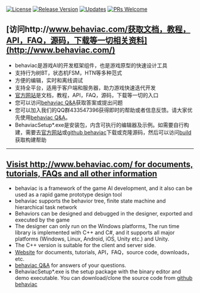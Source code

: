 [![License](https://img.shields.io/badge/License-BSD%203--Clause-blue.svg)](https://github.com/Tencent/behaviac/blob/master/license.txt)
[![Release Version](https://img.shields.io/badge/release-3.6.29-red.svg)](https://github.com/Tencent/behaviac/releases)
[![Updates](https://img.shields.io/badge/Platform-%20iOS%20%7C%20OS%20X%20%7C%20Android%20%7C%20Windows%20%7C%20Linux%20-brightgreen.svg)](https://github.com/Tencent/behaviac/blob/master/history.txt)
[![PRs Welcome](https://img.shields.io/badge/PRs-welcome-brightgreen.svg)](https://github.com/Tencent/behaviac/pulls)

## [访问http://www.behaviac.com/获取文档，教程，API，FAQ，源码，下载等一切相关资料](http://www.behaviac.com/)

 - behaviac是游戏AI的开发框架组件，也是游戏原型的快速设计工具
 - 支持行为树BT，状态机FSM，HTN等多种范式
 - 方便的编辑，实时和离线调试
 - 支持全平台，适用于客户端和服务器，助力游戏快速迭代开发
 - [官方网站](http://www.behaviac.com/)是文档，教程，API，FAQ，源码，下载等一切的入口
 - 您可以访问[behaviac Q&A](http://bbs.behaviac.com/)获取答案或提出问题
 - 您可以加入我们的QQ群433547396获得即时的帮助或者信息反馈。请大家优先使用[behaviac Q&A](http://bbs.behaviac.com/)。
 - BehaviacSetup*.exe是安装包，内含可执行的编辑器及示例。如需要自行构建，需要去[官方网站](http://www.behaviac.com/)或[github behaviac](https://github.com/Tencent/behaviac)下载或克隆源码，然后可以访问[build](http://www.behaviac.com/docs/zh/articles/build/)获取构建帮助
 

---------------------------------------------
## [Visist http://www.behaviac.com/ for documents, tutorials, FAQs and all other information](http://www.behaviac.com/)

 - behaviac is a framework of the game AI development, and it also can be used as a rapid game prototype design tool
 - behaviac supports the behavior tree, finite state machine and hierarchical task network
 - Behaviors can be designed and debugged in the designer, exported and executed by the game
 - The designer can only run on the Windows platforms, The run time library is implemented with C++ and C#, and it supports all major platforms (Windows, Linux, Android, iOS, Unity etc.) and Unity. 
 - The C++ version is suitable for the client and server side. 
 - [Website](http://www.behaviac.com/) for documents, tutorials, API，FAQ，source code, downloads，etc.
 - [behaviac Q&A](http://bbs.behaviac.com/) for answers of your questions.
 - BehaviacSetup*.exe is the setup package with the binary editor and demo executable. You can download/clone the source code from [github behaviac](https://github.com/Tencent/behaviac)
 
 
